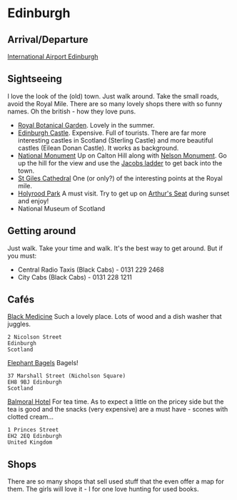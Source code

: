 # Edinburgh #

## Arrival/Departure ##

[International Airport Edinburgh](http://www.edinburghairport.com/)

## Sightseeing ##

I love the look of the (old) town. Just walk around. Take the small roads, avoid the Royal Mile. There are so many lovely shops there with so funny names. Oh the british - how they love puns.

- [Royal Botanical Garden](http://www.rbge.org.uk/). Lovely in the summer.
- [Edinburgh Castle](http://www.edinburghcastle.gov.uk/). Expensive. Full of tourists. There are far more interesting castles in Scotland (Sterling Castle) and more beautiful castles (Eilean Donan Castle). It works as background. 
- [National Monument](http://en.wikipedia.org/wiki/National_Monument,_Edinburgh) Up on Calton Hill along with [Nelson Monument](http://en.wikipedia.org/wiki/Nelson_Monument,_Edinburgh). Go up the hill for the view and use the [Jacobs ladder](http://www.panoramicearth.com/4624/Edinburgh/Jacob's_Ladder) to get back into the town.
- [St Giles Cathedral](http://en.wikipedia.org/wiki/St_Giles'_Cathedral) One (or only?) of the interesting points at the Royal mile.
- [Holyrood Park](http://en.wikipedia.org/wiki/Holyrood_Park) A must visit. Try to get up on [Arthur's Seat](http://en.wikipedia.org/wiki/Arthur%27s_Seat,_Edinburgh) during sunset and enjoy!
- National Museum of Scotland

## Getting around ##

Just walk. Take your time and walk. It's the best way to get around. But if you must:

- Central Radio Taxis (Black Cabs) - 0131 229 2468
- City Cabs (Black Cabs) - 0131 228 1211

## Cafés ##

[Black Medicine](http://www.blackmed.co.uk/) Such a lovely place. Lots of wood and a dish washer that juggles.

	2 Nicolson Street
	Edinburgh
	Scotland

[Elephant Bagels](http://www.qype.co.uk/place/68108-Elephants-Bagels-One-Edinburgh) Bagels!

	37 Marshall Street (Nicholson Square)
	EH8 9BJ Edinburgh
	Scotland

[Balmoral Hotel](http://www.thebalmoralhotel.com/) For tea time. As to expect a little on the pricey side but the tea is good and the snacks (very expensive) are a must have - scones with clotted cream...

	1 Princes Street
	EH2 2EQ Edinburgh 
	United Kingdom

## Shops ##

There are so many shops that sell used stuff that the even offer a map for them. The girls will love it - I for one love hunting for used books.
